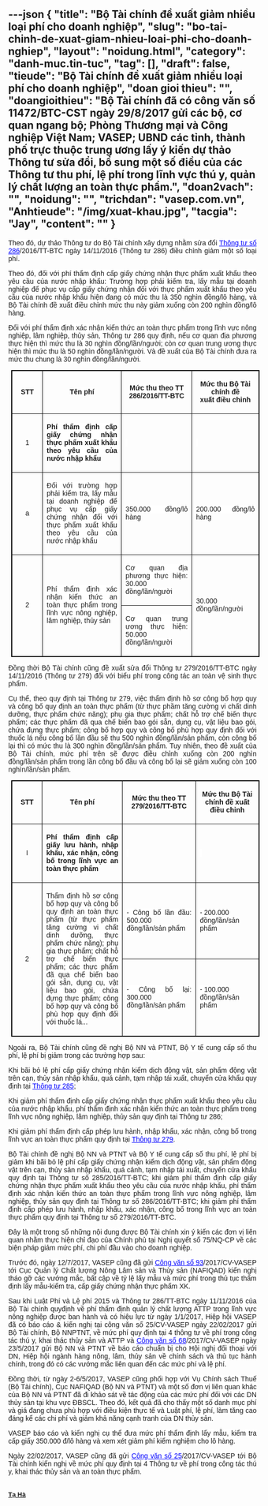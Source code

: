 ---json
{
    "title": "Bộ Tài chính đề xuất giảm nhiều loại phí cho doanh nghiệp",
    "slug": "bo-tai-chinh-de-xuat-giam-nhieu-loai-phi-cho-doanh-nghiep",
    "layout": "noidung.html",
    "category": "danh-muc.tin-tuc",
    "tag": [],
    "draft": false,
    "tieude": "Bộ Tài chính đề xuất giảm nhiều loại phí cho doanh nghiệp",
    "doan gioi thieu": "",
    "doangioithieu": "Bộ Tài chính đã có công văn số 11472/BTC-CST ngày 29/8/2017 gửi các bộ, cơ quan ngang bộ; Phòng Thương mại và Công nghiệp Việt Nam; VASEP; UBND các tỉnh, thành phố trực thuộc trung ương lấy ý kiến dự thảo Thông tư sửa đổi, bổ sung một số điều của các Thông tư thu phí, lệ phí trong lĩnh vực thú y, quản lý chất lượng an toàn thực phẩm.",
    "doan2vach": "",
    "noidung": "",
    "trichdan": "vasep.com.vn",
    "Anhtieude": "/img/xuat-khau.jpg",
    "tacgia": "Jay",
    "__content__": ""
}
---
<div style="text-align:start">
<div style="text-align:justify">
<p style="margin-left:0in; margin-right:0in; text-align:justify"><span style="font-size:14px"><span style="color:#1b1b1b"><span style="font-family:Arial"><span style="background-color:#ffffff"><span style="font-family:Arial,sans-serif">Theo đ&oacute;, dự thảo Th&ocirc;ng tư do Bộ T&agrave;i ch&iacute;nh x&acirc;y dựng nhằm sửa đổi&nbsp;<a href="http://vasep.com.vn/Thu-Vien-Van-Ban/1125_46603/Thong-tu-so-2862016TT-BTC-Quy-dinh-muc-thu-che-do-thu-nop-quan-ly-va-su-dung-phi-tham-dinh-quan-ly-chat-luong-an-toan-thuc-pham-trong-linh-vuc-nong-nghiep.htm" style="transition:color 0.3s ease-out; text-decoration:none" target="_blank"><span style="color:#0000ff"><u>Th&ocirc;ng tư số 286</u></span></a>/2016/TT-BTC ng&agrave;y 14/11/2016 (Th&ocirc;ng tư 286) điều chỉnh giảm một số loại ph&iacute;.</span></span></span></span></span></p>

<p style="margin-left:0in; margin-right:0in; text-align:justify"><span style="font-size:14px"><span style="color:#1b1b1b"><span style="font-family:Arial"><span style="background-color:#ffffff"><span style="font-family:Arial,sans-serif">Theo đ&oacute;, đối với ph&iacute; thẩm định cấp giấy chứng nhận thực phẩm xuất khẩu theo y&ecirc;u cầu của nước nhập khẩu: Trường hợp phải kiểm tra, lấy mẫu tại doanh nghiệp để phục vụ cấp giấy chứng nhận đối với thực phẩm xuất khẩu theo y&ecirc;u cầu của nước nhập khẩu hiện đang c&oacute; mức thu l&agrave; 350 ngh&igrave;n đồng/l&ocirc; h&agrave;ng, v&agrave; Bộ T&agrave;i ch&iacute;nh đề xuất điều chỉnh mức thu n&agrave;y giảm xuống c&ograve;n 200 ngh&igrave;n đồng/l&ocirc; h&agrave;ng.</span></span></span></span></span></p>

<p style="margin-left:0in; margin-right:0in; text-align:justify"><span style="font-size:14px"><span style="color:#1b1b1b"><span style="font-family:Arial"><span style="background-color:#ffffff"><span style="font-family:Arial,sans-serif">Đối với ph&iacute; thẩm định x&aacute;c nhận kiến thức an to&agrave;n thực phẩm trong lĩnh vực n&ocirc;ng nghiệp, l&acirc;m nghiệp, thủy sản, Th&ocirc;ng tư 286 quy định, nếu cơ quan địa phương thực hiện th&igrave; mức thu l&agrave; 30 ngh&igrave;n đồng/lần/người; c&ograve;n cơ quan trung ương thực hiện th&igrave; mức thu l&agrave; 50 ngh&igrave;n đồng/lần/người. V&agrave; đề xuất của Bộ T&agrave;i ch&iacute;nh đưa ra mức thu chung l&agrave; 30 ngh&igrave;n đồng/lần/người.</span></span></span></span></span></p>

<div>
<table border="1" cellspacing="0" class="Table" style="border-collapse:collapse; border:1pt solid windowtext; margin-bottom:0px !important; margin-left:4.65pt; margin-right:auto !important; margin-top:0px !important" summary="table">
	<tbody>
		<tr>
			<td style="border-color:windowtext; width:48pt">
			<p style="text-align:center"><span style="font-size:14px"><span style="color:#1b1b1b"><span style="font-family:Arial"><span style="background-color:#ffffff"><strong><span style="font-family:Arial,sans-serif">STT</span></strong></span></span></span></span></p>
			</td>
			<td style="width:183pt">
			<p style="text-align:center"><span style="font-size:14px"><span style="color:#1b1b1b"><span style="font-family:Arial"><span style="background-color:#ffffff"><strong><span style="font-family:Arial,sans-serif">T&ecirc;n ph&iacute;</span></strong></span></span></span></span></p>
			</td>
			<td style="width:119pt">
			<p style="text-align:center"><span style="font-size:14px"><span style="color:#1b1b1b"><span style="font-family:Arial"><span style="background-color:#ffffff"><strong><span style="font-family:Arial,sans-serif">Mức thu theo TT 286/2016/TT-BTC</span></strong></span></span></span></span></p>
			</td>
			<td style="width:1.5in">
			<p style="text-align:center"><span style="font-size:14px"><span style="color:#1b1b1b"><span style="font-family:Arial"><span style="background-color:#ffffff"><strong><span style="font-family:Arial,sans-serif">Mức thu Bộ T&agrave;i ch&iacute;nh đề xuất&nbsp;điều chỉnh</span></strong></span></span></span></span></p>
			</td>
		</tr>
		<tr>
			<td style="width:48pt">
			<p style="text-align:center"><span style="font-size:14px"><span style="color:#1b1b1b"><span style="font-family:Arial"><span style="background-color:#ffffff"><span style="font-family:Arial,sans-serif">1</span></span></span></span></span></p>
			</td>
			<td style="width:183pt">
			<p style="text-align:justify"><span style="font-size:14px"><span style="color:#1b1b1b"><span style="font-family:Arial"><span style="background-color:#ffffff"><strong><span style="font-family:Arial,sans-serif">Ph&iacute; thẩm định cấp giấy chứng nhận thực phẩm xuất khẩu theo y&ecirc;u cầu của nước nhập khẩu</span></strong></span></span></span></span></p>
			</td>
			<td style="width:119pt">
			<p><span style="font-size:14px"><span style="color:#1b1b1b"><span style="font-family:Arial"><span style="background-color:#ffffff">&nbsp;</span></span></span></span></p>
			</td>
			<td style="width:1.5in">
			<p><span style="font-size:14px"><span style="color:#1b1b1b"><span style="font-family:Arial"><span style="background-color:#ffffff">&nbsp;</span></span></span></span></p>
			</td>
		</tr>
		<tr>
			<td style="width:48pt">
			<p style="text-align:center"><span style="font-size:14px"><span style="color:#1b1b1b"><span style="font-family:Arial"><span style="background-color:#ffffff"><span style="font-family:Arial,sans-serif">a</span></span></span></span></span></p>
			</td>
			<td style="width:183pt">
			<p style="text-align:justify"><span style="font-size:14px"><span style="color:#1b1b1b"><span style="font-family:Arial"><span style="background-color:#ffffff"><span style="font-family:Arial,sans-serif">Đối với trường hợp phải kiểm tra, lấy mẫu tại doanh nghiệp để phục vụ cấp giấy chứng nhận đối với thực phẩm xuất khẩu theo y&ecirc;u cầu của nước nhập khẩu</span></span></span></span></span></p>
			</td>
			<td style="width:119pt">
			<p style="text-align:justify"><span style="font-size:14px"><span style="color:#1b1b1b"><span style="font-family:Arial"><span style="background-color:#ffffff"><span style="font-family:Arial,sans-serif">350.000 đồng/l&ocirc; h&agrave;ng</span></span></span></span></span></p>
			</td>
			<td style="width:1.5in">
			<p style="text-align:justify"><span style="font-size:14px"><span style="color:#1b1b1b"><span style="font-family:Arial"><span style="background-color:#ffffff"><span style="font-family:Arial,sans-serif">200.000 đồng/l&ocirc; h&agrave;ng</span></span></span></span></span></p>
			</td>
		</tr>
		<tr>
			<td rowspan="2" style="width:48pt">
			<p style="text-align:center"><span style="font-size:14px"><span style="color:#1b1b1b"><span style="font-family:Arial"><span style="background-color:#ffffff"><span style="font-family:Arial,sans-serif">2</span></span></span></span></span></p>
			</td>
			<td rowspan="2" style="width:183pt">
			<p style="text-align:justify"><span style="font-size:14px"><span style="color:#1b1b1b"><span style="font-family:Arial"><span style="background-color:#ffffff"><span style="font-family:Arial,sans-serif">Ph&iacute; thẩm định x&aacute;c nhận kiến thức an to&agrave;n thực phẩm trong lĩnh vực n&ocirc;ng nghiệp, l&acirc;m nghiệp, thủy sản</span></span></span></span></span></p>
			</td>
			<td style="width:119pt">
			<p style="text-align:justify"><span style="font-size:14px"><span style="color:#1b1b1b"><span style="font-family:Arial"><span style="background-color:#ffffff"><span style="font-family:Arial,sans-serif">Cơ quan địa phương thực hiện: 30.000 đồng/lần/người</span></span></span></span></span></p>
			</td>
			<td rowspan="2" style="width:1.5in">
			<p style="text-align:justify"><span style="font-size:14px"><span style="color:#1b1b1b"><span style="font-family:Arial"><span style="background-color:#ffffff"><span style="font-family:Arial,sans-serif">30.000 đồng/lần/người</span></span></span></span></span></p>
			</td>
		</tr>
		<tr>
			<td style="width:119pt">
			<p style="text-align:justify"><span style="font-size:14px"><span style="color:#1b1b1b"><span style="font-family:Arial"><span style="background-color:#ffffff"><span style="font-family:Arial,sans-serif">Cơ quan trung ương thực hiện: 50.000 đồng/lần/người</span></span></span></span></span></p>
			</td>
		</tr>
	</tbody>
</table>
</div>

<p style="margin-left:0in; margin-right:0in; text-align:justify"><span style="font-size:14px"><span style="color:#1b1b1b"><span style="font-family:Arial"><span style="background-color:#ffffff"><span style="font-family:Arial,sans-serif">Đồng thời Bộ T&agrave;i ch&iacute;nh cũng đề xuất sửa đổi Th&ocirc;ng tư 279/2016/TT-BTC ng&agrave;y 14/11/2016 (Th&ocirc;ng tư 279) đối với biểu ph&iacute; trong c&ocirc;ng t&aacute;c an to&agrave;n vệ sinh thực phẩm.</span></span></span></span></span></p>

<p style="margin-left:0in; margin-right:0in; text-align:justify"><span style="font-size:14px"><span style="color:#1b1b1b"><span style="font-family:Arial"><span style="background-color:#ffffff"><span style="font-family:Arial,sans-serif">Cụ thể, theo quy định tại Th&ocirc;ng tư 279, việc thẩm định hồ sơ c&ocirc;ng bố hợp quy v&agrave; c&ocirc;ng bố quy định an to&agrave;n thực phẩm (từ thực phầm tăng cường vi chất dinh dưỡng, thực phẩm chức năng); phụ gia thực phẩm; chất hỗ trợ chế biến thực phẩm; c&aacute;c thực phẩm đ&atilde; qua chế biến bao g&oacute;i sẵn, dụng cụ, vật liệu bao g&oacute;i, chứa đựng thực phẩm; c&ocirc;ng bố hợp quy v&agrave; c&ocirc;ng bố ph&ugrave; hợp quy định đối với thuốc l&aacute; nếu c&ocirc;ng bố lần đầu sẽ thu 500 ngh&igrave;n đồng/lần/sản phẩm, c&ograve;n c&ocirc;ng bố lại th&igrave; c&oacute; mức thu l&agrave; 300 ngh&igrave;n đồng/lần/sản phẩm. Tuy nhi&ecirc;n, theo đề xuất của Bộ T&agrave;i ch&iacute;nh, mức ph&iacute; tr&ecirc;n sẽ được điều chỉnh xuống c&ograve;n 200 ngh&igrave;n đồng/lần/sản phẩm trong lần c&ocirc;ng bố đầu v&agrave; c&ocirc;ng bố lại sẽ giảm xuống c&ograve;n 100 ngh&igrave;n/lần/sản phẩm.</span></span></span></span></span></p>

<div>
<div>
<table border="1" cellspacing="0" class="Table" style="border-collapse:collapse; border:1pt solid windowtext; margin-bottom:0px !important; margin-left:4.65pt; margin-right:auto !important; margin-top:0px !important">
	<tbody>
		<tr>
			<td style="border-color:windowtext; width:48pt">
			<p style="text-align:center"><span style="font-size:14px"><span style="color:#1b1b1b"><span style="font-family:Arial"><span style="background-color:#ffffff"><strong><span style="font-family:Arial,sans-serif">STT</span></strong></span></span></span></span></p>
			</td>
			<td style="width:195pt">
			<p style="text-align:center"><span style="font-size:14px"><span style="color:#1b1b1b"><span style="font-family:Arial"><span style="background-color:#ffffff"><strong><span style="font-family:Arial,sans-serif">T&ecirc;n ph&iacute;</span></strong></span></span></span></span></p>
			</td>
			<td style="width:140pt">
			<p style="text-align:center"><span style="font-size:14px"><span style="color:#1b1b1b"><span style="font-family:Arial"><span style="background-color:#ffffff"><strong><span style="font-family:Arial,sans-serif">Mức thu theo TT 279/2016/TT-BTC</span></strong></span></span></span></span></p>
			</td>
			<td style="width:110pt">
			<p style="text-align:center"><span style="font-size:14px"><span style="color:#1b1b1b"><span style="font-family:Arial"><span style="background-color:#ffffff"><strong><span style="font-family:Arial,sans-serif">Mức thu Bộ T&agrave;i ch&iacute;nh đề xuất điều chỉnh</span></strong></span></span></span></span></p>
			</td>
		</tr>
		<tr>
			<td style="width:48pt">
			<p style="text-align:center"><span style="font-size:14px"><span style="color:#1b1b1b"><span style="font-family:Arial"><span style="background-color:#ffffff"><span style="font-family:Arial,sans-serif">I</span></span></span></span></span></p>
			</td>
			<td style="width:195pt">
			<p style="text-align:justify"><span style="font-size:14px"><span style="color:#1b1b1b"><span style="font-family:Arial"><span style="background-color:#ffffff"><strong><span style="font-family:Arial,sans-serif">Ph&iacute; thẩm định cấp giấy lưu h&agrave;nh, nhập khẩu, x&aacute;c nhận, c&ocirc;ng bố trong lĩnh vực an to&agrave;n thực phẩm</span></strong></span></span></span></span></p>
			</td>
			<td style="width:140pt">
			<p><span style="font-size:14px"><span style="color:#1b1b1b"><span style="font-family:Arial"><span style="background-color:#ffffff">&nbsp;</span></span></span></span></p>
			</td>
			<td style="width:110pt">
			<p><span style="font-size:14px"><span style="color:#1b1b1b"><span style="font-family:Arial"><span style="background-color:#ffffff">&nbsp;</span></span></span></span></p>
			</td>
		</tr>
		<tr>
			<td rowspan="2" style="width:48pt">
			<p style="text-align:center"><span style="font-size:14px"><span style="color:#1b1b1b"><span style="font-family:Arial"><span style="background-color:#ffffff"><span style="font-family:Arial,sans-serif">2</span></span></span></span></span></p>
			</td>
			<td rowspan="2" style="width:195pt">
			<p style="text-align:justify"><span style="font-size:14px"><span style="color:#1b1b1b"><span style="font-family:Arial"><span style="background-color:#ffffff"><span style="font-family:Arial,sans-serif">Thẩm định hồ sơ c&ocirc;ng bố hợp quy v&agrave; c&ocirc;ng bố quy định an to&agrave;n thực phẩm (từ thực phẩm tăng cường vi chất dinh dưỡng, thực phẩm chức năng); phụ gia thực phẩm; chất hỗ trợ chế biến thực phẩm; c&aacute;c thực phẩm đ&atilde; qua chế biến bao g&oacute;i sẵn, dụng cụ, vật liệu bao g&oacute;i, chứa đựng thực phẩm; c&ocirc;ng bố hợp quy&nbsp;v&agrave; c&ocirc;ng bố ph&ugrave; hợp quy định đối với thuốc l&aacute;...</span></span></span></span></span></p>
			</td>
			<td style="width:140pt">
			<p style="text-align:justify"><span style="font-size:14px"><span style="color:#1b1b1b"><span style="font-family:Arial"><span style="background-color:#ffffff"><span style="font-family:Arial,sans-serif">- C&ocirc;ng bố lần đầu: 500.000 đồng/lần/sản phẩm</span></span></span></span></span></p>
			</td>
			<td style="width:110pt">
			<p><span style="font-size:14px"><span style="color:#1b1b1b"><span style="font-family:Arial"><span style="background-color:#ffffff"><span style="font-family:Arial,sans-serif">- 200.000 đồng/lần/sản phẩm</span></span></span></span></span></p>
			</td>
		</tr>
		<tr>
			<td style="width:140pt">
			<p style="text-align:justify"><span style="font-size:14px"><span style="color:#1b1b1b"><span style="font-family:Arial"><span style="background-color:#ffffff"><span style="font-family:Arial,sans-serif">- C&ocirc;ng bố lại: 300.000 đồng/lần/sản phẩm</span></span></span></span></span></p>
			</td>
			<td style="width:110pt">
			<p><span style="font-size:14px"><span style="color:#1b1b1b"><span style="font-family:Arial"><span style="background-color:#ffffff"><span style="font-family:Arial,sans-serif">- 100.000 đồng/lần/sản phẩm</span></span></span></span></span></p>
			</td>
		</tr>
	</tbody>
</table>
</div>
</div>

<p style="margin-left:0in; margin-right:0in; text-align:justify"><span style="font-size:14px"><span style="color:#1b1b1b"><span style="font-family:Arial"><span style="background-color:#ffffff"><span style="font-family:Arial,sans-serif">Ngo&agrave;i ra, Bộ T&agrave;i ch&iacute;nh cũng đề nghị Bộ NN v&agrave; PTNT, Bộ Y tế cung cấp số thu ph&iacute;, lệ ph&iacute; bị giảm trong c&aacute;c trường hợp sau:</span></span></span></span></span></p>

<p style="margin-left:0in; margin-right:0in; text-align:justify"><span style="font-size:14px"><span style="color:#1b1b1b"><span style="font-family:Arial"><span style="background-color:#ffffff"><span style="font-family:Arial,sans-serif">Khi b&atilde;i bỏ lệ ph&iacute; cấp giấy chứng nhận kiểm dịch động vật, sản phẩm động vật tr&ecirc;n cạn, thủy sản nhập khẩu, qu&aacute; cảnh, tạm nhập t&aacute;i xuất, chuyển cửa khẩu quy định tại&nbsp;<a href="http://vasep.com.vn/Thu-Vien-Van-Ban/1125_46605/Thong-tu-so-2852016TT-BTC-Quy-dinh-muc-thu-che-do-thu-nop-quan-ly-phi-le-phi-trong-cong-tac-thu-y.htm" style="transition:color 0.3s ease-out; text-decoration:none" target="_blank"><span style="color:#0000ff"><u>Th&ocirc;ng tư 285</u></span></a>;</span></span></span></span></span></p>

<p style="margin-left:0in; margin-right:0in; text-align:justify"><span style="font-size:14px"><span style="color:#1b1b1b"><span style="font-family:Arial"><span style="background-color:#ffffff"><span style="font-family:Arial,sans-serif">Khi giảm ph&iacute; thẩm định cấp giấy chứng nhận thực phẩm xuất khẩu theo y&ecirc;u cầu của nước nhập khẩu, ph&iacute; thẩm định x&aacute;c nhận kiến thức an to&agrave;n thực phẩm trong lĩnh vực n&ocirc;ng nghiệp, l&acirc;m nghiệp, thủy sản quy định tại Th&ocirc;ng tư 286;</span></span></span></span></span></p>

<p style="margin-left:0in; margin-right:0in; text-align:justify"><span style="font-size:14px"><span style="color:#1b1b1b"><span style="font-family:Arial"><span style="background-color:#ffffff"><span style="font-family:Arial,sans-serif">Khi giảm ph&iacute; thẩm định cấp ph&eacute;p lưu h&agrave;nh, nhập khẩu, x&aacute;c nhận, c&ocirc;ng bố trong lĩnh vực an to&agrave;n thực phẩm quy định tại&nbsp;<a href="http://vasep.com.vn/Thu-Vien-Van-Ban/1125_46602/Thong-tu-so-2792016TT-BTC-Quy-dinh-muc-thu-che-do-thu-nop-quan-ly-va-su-dung-phi-trong-cong-tac-an-toan-ve-sinh-thuc-pham.htm" style="transition:color 0.3s ease-out; text-decoration:none" target="_blank"><span style="color:#0000ff"><u>Th&ocirc;ng tư 279</u></span></a>.</span></span></span></span></span></p>

<p style="margin-left:0in; margin-right:0in; text-align:justify"><span style="font-size:14px"><span style="color:#1b1b1b"><span style="font-family:Arial"><span style="background-color:#ffffff"><span style="font-family:Arial,sans-serif">Bộ T&agrave;i ch&iacute;nh đề nghị Bộ NN v&agrave; PTNT v&agrave; Bộ Y tế cung cấp số thu ph&iacute;, lệ ph&iacute; bị giảm khi b&atilde;i bỏ lệ ph&iacute; cấp giấy chứng nhận kiểm dịch động vật, sản phẩm động vật tr&ecirc;n cạn, thủy sản nhập khẩu, qu&aacute; cảnh, tạm nhập t&aacute;i xuất, chuyển cửa khẩu quy định tại Th&ocirc;ng tư số 285/2016/TT-BTC; khi giảm ph&iacute; thẩm định cấp giấy chứng nhận thực phẩm xuất khẩu theo y&ecirc;u cầu của nước nhập khẩu, ph&iacute; thẩm định x&aacute;c nhận kiến thức an to&agrave;n thực phẩm trong lĩnh vực n&ocirc;ng nghiệp, l&acirc;m nghiệp, thủy sản quy định tại Th&ocirc;ng tư số 286/2016/TT-BTC; khi giảm ph&iacute; thẩm định cấp ph&eacute;p lưu h&agrave;nh, nhập khẩu, x&aacute;c nhận, c&ocirc;ng bố trong lĩnh vực an to&agrave;n thực phẩm quy định tại Th&ocirc;ng tư số 279/2016/TT-BTC.</span></span></span></span></span></p>

<p style="margin-left:0in; margin-right:0in; text-align:justify"><span style="font-size:14px"><span style="color:#1b1b1b"><span style="font-family:Arial"><span style="background-color:#ffffff"><span style="font-family:Arial,sans-serif">Đ&acirc;y l&agrave; một trong số những nội dung được Bộ T&agrave;i ch&iacute;nh xin &yacute; kiến c&aacute;c đơn vị li&ecirc;n quan nhằm thực hiện chỉ đạo của Ch&iacute;nh phủ tại Nghị quyết số 75/NQ-CP về c&aacute;c biện ph&aacute;p giảm mức ph&iacute;, chi ph&iacute; đầu v&agrave;o cho doanh nghiệp.</span></span></span></span></span></p>

<p style="margin-left:0in; margin-right:0in; text-align:justify"><span style="font-size:14px"><span style="color:#1b1b1b"><span style="font-family:Arial"><span style="background-color:#ffffff"><span style="font-family:Arial,sans-serif">Trước đ&oacute;, ng&agrave;y 12/7/2017, VASEP cũng đ&atilde; gửi&nbsp;<a href="http://vasep.com.vn/Thu-Vien-Van-Ban/73_48609/Cong-van-so-932017CV-VASEPkien-nghi-thao-go-cac-vuong-mac-bat-cap-ve-ty-le-lay-mau-muc-phi-trong-thu-tuc-tham-dinh-lay-mau-kiem-tra-cap-giay-chung-nhan-thuc-pham-XK.htm" style="transition:color 0.3s ease-out; text-decoration:none" target="_blank"><span style="color:#0000ff"><u>C&ocirc;ng văn số 93</u></span></a>/2017/CV-VASEP tới Cục Quản l&yacute; Chất lượng N&ocirc;ng L&acirc;m sản v&agrave; Thủy sản (NAFIQAD) kiến nghị th&aacute;o gỡ c&aacute;c vướng mắc, bất cập về tỷ lệ lấy mẫu v&agrave; mức ph&iacute; trong thủ tục thẩm định lấy mẫu-kiểm tra, cấp giấy chứng nhận thực phẩm XK.</span></span></span></span></span></p>

<p style="margin-left:0in; margin-right:0in; text-align:justify"><span style="font-size:14px"><span style="color:#1b1b1b"><span style="font-family:Arial"><span style="background-color:#ffffff"><span style="font-family:Arial,sans-serif">Sau khi Luật Ph&iacute; v&agrave; Lệ ph&iacute; 2015 v&agrave; Th&ocirc;ng tư 286/TT-BTC ng&agrave;y 11/11/2016 của Bộ T&agrave;i ch&iacute;nh quyđịnh về ph&iacute; thẩm định quản l&yacute; chất lượng ATTP trong lĩnh vực n&ocirc;ng nghiệp được ban h&agrave;nh v&agrave; c&oacute; hiệu lực từ ng&agrave;y 1/1/2017, Hiệp hội VASEP đ&atilde; c&oacute; b&aacute;o c&aacute;o &amp; kiến nghị tại c&ocirc;ng văn số 25/CV-VASEP ng&agrave;y 22/02/2017 gửi Bộ T&agrave;i ch&iacute;nh, Bộ NNPTNT, về mức ph&iacute; quy định tại 4 th&ocirc;ng tư về ph&iacute; trong c&ocirc;ng t&aacute;c th&uacute; y, khai th&aacute;c thủy sản v&agrave; ATTP v&agrave;&nbsp;<a href="http://vasep.com.vn/Thu-Vien-Van-Ban/73_48038/Cong-van-so-682017CV-VASEPbao-cao-chuan-bi-cho-Hoi-nghi-doi-thoai-voi-DN-Hiep-hoi-nganh-hang-nong-lam-thuy-san-ve-chinh-sach-va-thu-tuc-hanh-chinh.htm" style="transition:color 0.3s ease-out; text-decoration:none" target="_blank"><span style="color:#0000ff"><u>C&ocirc;ng văn số 68</u></span></a>/2017/CV-VASEP ng&agrave;y 23/5/2017 gửi Bộ NN v&agrave; PTNT về b&aacute;o c&aacute;o chuẩn bị cho Hội nghị đối thoại với DN, Hiệp hội ng&agrave;nh h&agrave;ng n&ocirc;ng, l&acirc;m, thủy sản về ch&iacute;nh s&aacute;ch v&agrave; thủ tục h&agrave;nh ch&iacute;nh, trong đ&oacute; c&oacute; c&aacute;c vướng mắc li&ecirc;n quan đến c&aacute;c mức ph&iacute; v&agrave; lệ ph&iacute;.</span></span></span></span></span></p>

<p style="margin-left:0in; margin-right:0in; text-align:justify"><span style="font-size:14px"><span style="color:#1b1b1b"><span style="font-family:Arial"><span style="background-color:#ffffff"><span style="font-family:Arial,sans-serif">Đồng thời, từ ng&agrave;y 2-6/5/2017, VASEP cũng phối hợp với Vụ Ch&iacute;nh s&aacute;ch Thuế (Bộ T&agrave;i ch&iacute;nh), Cục NAFIQAD (Bộ NN v&agrave; PTNT) v&agrave; một số đơn vị li&ecirc;n quan kh&aacute;c của Bộ NN v&agrave; PTNT đ&atilde; đi khảo s&aacute;t về t&aacute;c động của c&aacute;c mức ph&iacute; đối với c&aacute;c DN thủy sản tại khu vực ĐBSCL. Theo đ&oacute;, kết quả đ&atilde; cho thấy một số danh mục ph&iacute; v&agrave; gi&aacute; đang chưa ph&ugrave; hợp với điều kiện thực tế v&agrave; Luật ph&iacute;, lệ ph&iacute;, l&agrave;m tăng cao đ&aacute;ng kể c&aacute;c chi ph&iacute; v&agrave; giảm khả năng cạnh tranh của DN thủy sản.</span></span></span></span></span></p>

<p style="margin-left:0in; margin-right:0in; text-align:justify"><span style="font-size:14px"><span style="color:#1b1b1b"><span style="font-family:Arial"><span style="background-color:#ffffff"><span style="font-family:Arial,sans-serif">VASEP b&aacute;o c&aacute;o v&agrave; kiến nghị cụ thể đưa mức ph&iacute; thẩm định lấy mẫu, kiểm tra cấp giấy 350.000 đ/l&ocirc; h&agrave;ng v&agrave; xem x&eacute;t giảm ph&iacute; kiểm nghiệm cho l&ocirc; h&agrave;ng.</span></span></span></span></span></p>

<p style="margin-left:0in; margin-right:0in; text-align:justify"><span style="font-size:14px"><span style="color:#1b1b1b"><span style="font-family:Arial"><span style="background-color:#ffffff"><span style="font-family:Arial,sans-serif">Ng&agrave;y 22/02/2017, VASEP cũng đ&atilde; gửi&nbsp;<a href="http://vasep.com.vn/Thu-Vien-Van-Ban/73_47011/Cong-van-so-252017CV-VASEPKien-nghi-ve-muc-phi-quy-dinh-tai-4-Thong-tu-ve-phi-trong-cong-tac-thu-y-khai-thac-thuy-san-va-an-toan-thuc-pham.htm" style="transition:color 0.3s ease-out; text-decoration:none" target="_blank"><span style="color:#0000ff"><u>C&ocirc;ng văn số 25</u></span></a>/2017/CV-VASEP tới Bộ T&agrave;i ch&iacute;nh kiến nghị về mức ph&iacute; quy định tại 4 Th&ocirc;ng tư về ph&iacute; trong c&ocirc;ng t&aacute;c th&uacute; y, khai th&aacute;c thủy sản v&agrave; an to&agrave;n thực phẩm.</span></span></span></span></span></p>
</div>
</div>

<div style="text-align:start">&nbsp;</div>

<div style="text-align:left"><span style="font-size:14px"><span style="color:#1b1b1b"><span style="font-family:Arial"><span style="background-color:#ffffff"><a class="TitleAuthor" href="http://vasep.com.vn/708/Ban-Bien-Tap/BTV-Ta-Thi-Van-Ha.htm" id="tooltip_TinAuthorNew708" style="transition:color 0.3s ease-out; text-decoration:underline; font-style:normal; font-variant:normal; font-weight:bold; font-stretch:normal; font-size:13px; font-family:Arial; color:#1b1b1b; line-height:16px">Tạ H&agrave;</a></span></span></span></span></div>
